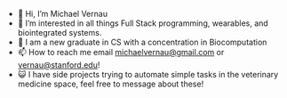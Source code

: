 - 👋 Hi, I’m Michael Vernau
- 👀 I’m interested in all things Full Stack programming, wearables, and biointegrated systems.
- 🌱 I am a new graduate in CS with a concentration in Biocomputation
- 📫 How to reach me email michaelvernau@gmail.com or vernau@stanford.edu!
- 😺 I have side projects trying to automate simple tasks in the veterinary medicine space, feel free to message about these!

